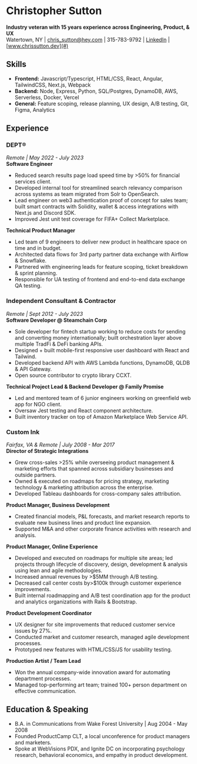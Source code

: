 # Christopher Sutton
**Industry veteran with 15 years experience across Engineering, Product, & UX**  
Watertown, NY | [chris_sutton@hey.com](mailto:chris_sutton@hey.com) | 315-783-9792 | [LinkedIn](#) | [www.chrissutton.dev](#)

## Skills
- **Frontend:** Javascript/Typescript, HTML/CSS, React, Angular, TailwindCSS, Next.js, Webpack
- **Backend:** Node, Express, Python, SQL/Postgres, DynamoDB, AWS, Serverless, Docker, Vercel
- **General:** Feature scoping, release planning, UX design, A/B testing, Git, Figma, Analytics

## Experience
### DEPT®
_Remote | May 2022 - July 2023_  
**Software Engineer**
- Reduced search results page load speed time by >50% for financial services client.
- Developed internal tool for streamlined search relevancy comparison across systems as team migrated from Solr to OpenSearch.
- Lead engineer on web3 authentication proof of concept for sales team; built smart contracts with Solidity, wallet & access integrations with Next.js and Discord SDK.
- Improved Jest unit test coverage for FIFA+ Collect Marketplace.

**Technical Product Manager**
- Led team of 9 engineers to deliver new product in healthcare space on time and in budget.
- Architected data flows for 3rd party partner data exchange with Airflow & Snowflake.
- Partnered with engineering leads for feature scoping, ticket breakdown & sprint planning.
- Responsible for UA testing of frontend and end-to-end data exchange QA testing.

### Independent Consultant & Contractor
_Remote | Sept 2012 - July 2023_  
**Software Developer @ Steamchain Corp**
- Sole developer for fintech startup working to reduce costs for sending and converting money internationally; built orchestration layer above multiple TradFi & DeFi banking APIs.
- Designed + built mobile-first responsive user dashboard with React and Tailwind.
- Developed backend API with AWS Lambda functions, DynamoDB, QLDB & API Gateway.
- Open source contributor to crypto library CCXT.

**Technical Project Lead & Backend Developer @ Family Promise**
- Led and mentored team of 6 junior engineers working on greenfield web app for NGO client.
- Oversaw Jest testing and React component architecture.
- Built inventory tracker on top of Amazon Marketplace Web Service API.

### Custom Ink
_Fairfax, VA & Remote | July 2008 - Mar 2017_  
**Director of Strategic Integrations**
- Grew cross-sales >25% while overseeing product management & marketing efforts that spanned across subsidiary businesses and outside partners.
- Owned & executed on roadmaps for pricing strategy, marketing technology & marketing attribution across the enterprise.
- Developed Tableau dashboards for cross-company sales attribution.

**Product Manager, Business Development**
- Created financial models, P&L forecasts, and market research reports to evaluate new business lines and product line expansion.
- Supported M&A and other corporate finance activities with research and analysis.

**Product Manager, Online Experience**
- Developed and executed on roadmaps for multiple site areas; led projects through lifecycle of discovery, design, development & analysis using lean and agile methodologies.
- Increased annual revenues by >$5MM through A/B testing.
- Decreased call center costs by>$100k through customer experience improvements.
- Built internal roadmapping and A/B test coordination app for the product and analytics organizations with Rails & Bootstrap.

**Product Development Coordinator**
- UX designer for site improvements that reduced customer service issues by 27%.
- Conducted market and customer research, managed agile development processes.
- Prototyped new features with HTML/CSS/JS for usability testing.

**Production Artist / Team Lead**
- Won the annual company-wide innovation award for automating department processes.
- Managed top-performing art team; trained 100+ person department on effective communication.

## Education & Speaking
- B.A. in Communications from Wake Forest University | Aug 2004 - May 2008
- Founded ProductCamp CLT, a local unconference for product managers and marketers.
- Spoke at WebVisions PDX, and Ignite DC on incorporating psychology research, behavioral economics, and empathy in product development.
